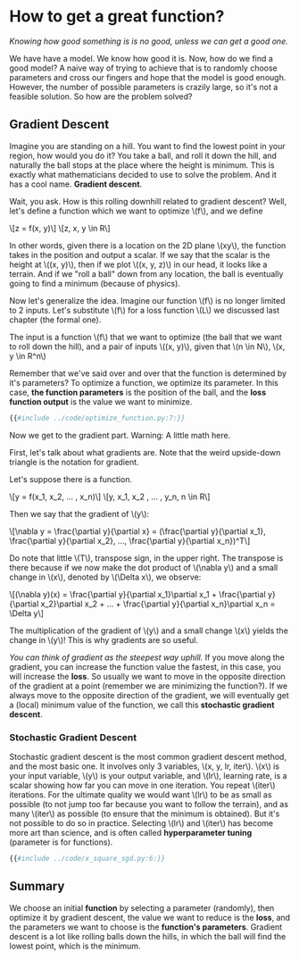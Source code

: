 # How to get a great function?

_Knowing how good something is is no good, unless we can get a good one._

We have have a model. We know how good it is. Now, how do we find a good model? A naive way of trying to achieve that is to randomly choose parameters and cross our fingers and hope that the model is good enough. However, the number of possible parameters is crazily large, so it's not a feasible solution. So how are the problem solved?

## Gradient Descent

Imagine you are standing on a hill. You want to find the lowest point in your region, how would you do it? You take a ball, and roll it down the hill, and naturally the ball stops at the place where the height is minimum. This is exactly what mathematicians decided to use to solve the problem. And it has a cool name. **Gradient descent**.

Wait, you ask. How is this rolling downhill related to gradient descent? Well, let's define a function which we want to optimize \\(f\\), and we define

\\[z = f(x, y)\\]
\\[z, x, y \in R\\]

In other words, given there is a location on the 2D plane \\(xy\\), the function takes in the position and output a scalar. If we say that the scalar is the height at \\((x, y)\\), then if we plot \\((x, y, z)\\) in our head, it looks like a terrain. And if we "roll a ball" down from any location, the ball is eventually going to find a minimum (because of physics).

Now let's generalize the idea. Imagine our function \\(f\\) is no longer limited to 2 inputs. Let's substitute \\(f\\) for a loss function \\(L\\) we discussed last chapter (the formal one). 

The input is a function \\(f\\) that we want to optimize (the ball that we want to roll down the hill), and a pair of inputs \\((x, y)\\), given that \\(n \in N\\), \\(x, y \in R^n\\)

Remember that we've said over and over that the function is determined by it's parameters? To optimize a function, we optimize its parameter. In this case, **the function parameters** is the position of the ball, and the **loss function output** is the value we want to minimize.

```python
{{#include ../code/optimize_function.py:7:}}
```

Now we get to the gradient part. Warning: A little math here.

First, let's talk about what gradients are. Note that the weird upside-down triangle is the notation for gradient.

Let's suppose there is a function.

\\[y = f(x_1, x_2, ... , x_n)\\]
\\[y, x_1, x_2 , ... , y_n, n \in R\\]

Then we say that the gradient of \\(y\\):

\\[\nabla y = \frac{\partial y}{\partial x} = (\frac{\partial y}{\partial x_1}, \frac{\partial y}{\partial x_2}, ..., \frac{\partial y}{\partial x_n})^T\\]

Do note that little \\(T\\), transpose sign, in the upper right. The transpose is there because if we now make the dot product of \\(\nabla y\\) and  a small change in \\(x\\), denoted by \\(\Delta x\\), we observe:

\\[(\nabla y)(x) = \frac{\partial y}{\partial x_1}\partial x_1 + \frac{\partial y}{\partial x_2}\partial x_2 + ... + \frac{\partial y}{\partial x_n}\partial x_n = \Delta y\\]

The multiplication of the gradient of \\(y\\) and a small change \\(x\\) yields the change in \\(y\\)! This is why gradients are so useful.

_You can think of gradient as the steepest way uphill._ If you move along the gradient, you can increase the function value the fastest, in this case, you will increase the **loss**. So usually we want to move in the opposite direction of the gradient at a point (remember we are minimizing the function?). If we always move to the opposite direction of the gradient, we will eventually get a (local) minimum value of the function, we call this **stochastic gradient descent**.

### Stochastic Gradient Descent

Stochastic gradient descent is the most common gradient descent method, and the most basic one. It involves only 3 variables, \\(x, y, lr, iter\\). \\(x\\) is your input variable, \\(y\\) is your output variable, and \\(lr\\), learning rate, is a scalar showing how far you can move in one iteration. You repeat \\(iter\\) iterations. For the ultimate quality we would want \\(lr\\) to be as small as possible (to not jump too far because you want to follow the terrain), and as many \\(iter\\) as possible (to ensure that the minimum is obtained). But it's not possible to do so in practice. Selecting \\(lr\\) and \\(iter\\) has become more art than science, and is often called **hyperparameter tuning** (parameter is for functions).

```python
{{#include ../code/x_square_sgd.py:6:}}
```

## Summary

We choose an initial **function** by selecting a parameter (randomly), then optimize it by gradient descent, the value we want to reduce is the **loss**, and the parameters we want to choose is the **function's parameters**. Gradient descent is a lot like rolling balls down the hills, in which the ball will find the lowest point, which is the minimum.
